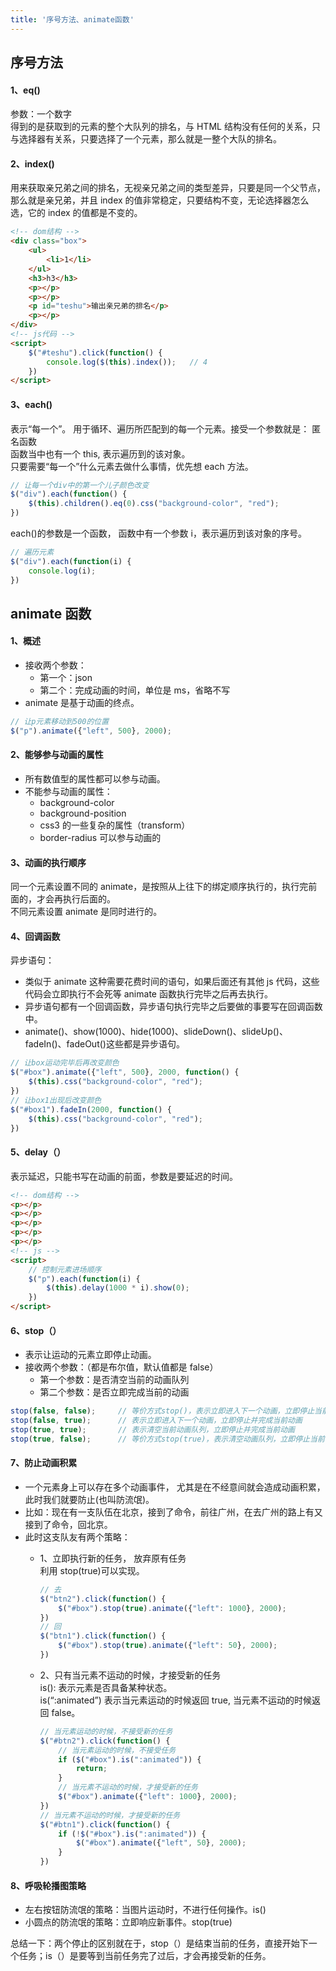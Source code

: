 ```yaml
---
title: '序号方法、animate函数'
---
```


## 序号方法

#### 1、eq()

参数：一个数字 <br>
得到的是获取到的元素的整个大队列的排名，与 HTML 结构没有任何的关系，只与选择器有关系，只要选择了一个元素，那么就是一整个大队的排名。

#### 2、index()

用来获取亲兄弟之间的排名，无视亲兄弟之间的类型差异，只要是同一个父节点，那么就是亲兄弟，并且 index 的值非常稳定，只要结构不变，无论选择器怎么选，它的 index 的值都是不变的。
```html
<!-- dom结构 -->
<div class="box">
    <ul>
        <li>1</li>
    </ul>
    <h3>h3</h3>
    <p></p>
    <p></p>
    <p id="teshu">输出亲兄弟的排名</p>
    <p></p>
</div>
<!-- js代码 -->
<script>
    $("#teshu").click(function() {
        console.log($(this).index());   // 4
    })
</script>
```

#### 3、each()

表示“每一个”。 用于循环、遍历所匹配到的每一个元素。接受一个参数就是： 匿名函数 <br>
函数当中也有一个 this, 表示遍历到的该对象。<br>
只要需要“每一个”什么元素去做什么事情，优先想 each 方法。
```js
// 让每一个div中的第一个儿子颜色改变
$("div").each(function() {
    $(this).children().eq(0).css("background-color", "red");
})
```
each()的参数是一个函数， 函数中有一个参数 i，表示遍历到该对象的序号。
```js
// 遍历元素
$("div").each(function(i) {
    console.log(i);
})
```

## animate 函数

#### 1、概述

- 接收两个参数：
    - 第一个：json
    - 第二个：完成动画的时间，单位是 ms，省略不写
- animate 是基于动画的终点。

```js
// 让p元素移动到500的位置
$("p").animate({"left", 500}, 2000);
```

#### 2、能够参与动画的属性

- 所有数值型的属性都可以参与动画。
- 不能参与动画的属性：
    - background-color
    - background-position
    - css3 的一些复杂的属性（transform）
    - border-radius 可以参与动画的

#### 3、动画的执行顺序

同一个元素设置不同的 animate，是按照从上往下的绑定顺序执行的，执行完前面的，才会再执行后面的。<br>
不同元素设置 animate 是同时进行的。

#### 4、回调函数

异步语句：
- 类似于 animate 这种需要花费时间的语句，如果后面还有其他 js 代码，这些代码会立即执行不会死等 animate 函数执行完毕之后再去执行。
- 异步语句都有一个回调函数，异步语句执行完毕之后要做的事要写在回调函数中。
- animate()、show(1000)、hide(1000)、slideDown()、slideUp()、fadeIn()、fadeOut()这些都是异步语句。

```js
// 让box运动完毕后再改变颜色
$("#box").animate({"left", 500}, 2000, function() {
    $(this).css("background-color", "red");
})
// 让box1出现后改变颜色
$("#box1").fadeIn(2000, function() {
    $(this).css("background-color", "red");
})
```

#### 5、delay（）

表示延迟，只能书写在动画的前面，参数是要延迟的时间。
```html
<!-- dom结构 -->
<p></p>
<p></p>
<p></p>
<p></p>
<p></p>
<!-- js -->
<script>
    // 控制元素进场顺序
    $("p").each(function(i) {
        $(this).delay(1000 * i).show(0);
    })
</script>
```

#### 6、stop（）

- 表示让运动的元素立即停止动画。
- 接收两个参数：（都是布尔值，默认值都是 false）
    - 第一个参数：是否清空当前的动画队列
    - 第二个参数：是否立即完成当前的动画

```js
stop(false, false);     // 等价方式stop()，表示立即进入下一个动画，立即停止当前动画
stop(false, true);      // 表示立即进入下一个动画，立即停止并完成当前动画
stop(true, true);       // 表示清空当前动画队列，立即停止并完成当前动画
stop(true, false);      // 等价方式stop(true)，表示清空动画队列，立即停止当前动画
```

#### 7、防止动画积累

- 一个元素身上可以存在多个动画事件， 尤其是在不经意间就会造成动画积累，此时我们就要防止(也叫防流氓)。
- 比如：现在有一支队伍在北京，接到了命令，前往广州，在去广州的路上有又接到了命令，回北京。
- 此时这支队友有两个策略：
    - 1、立即执行新的任务， 放弃原有任务 <br>
        利用 stop(true)可以实现。
        ```js
        // 去
        $("btn2").click(function() {
            $("#box").stop(true).animate({"left": 1000}, 2000);
        })
        // 回
        $("btn1").click(function() {
            $("#box").stop(true).animate({"left": 50}, 2000);
        })
        ```

    - 2、只有当元素不运动的时候，才接受新的任务 <br>
        is(): 表示元素是否具备某种状态。<br>
        is(“:animated”) 表示当元素运动的时候返回 true, 当元素不运动的时候返回 false。
        ```js
        // 当元素运动的时候，不接受新的任务
        $("#btn2").click(function() {
            // 当元素运动的时候，不接受任务
            if ($("#box").is(":animated")) {
                return;
            }
            // 当元素不运动的时候，才接受新的任务
            $("#box").animate({"left": 1000}, 2000);
        })
        // 当元素不运动的时候，才接受新的任务
        $("#btn1").click(function() {
            if (!$("#box").is(":animated")) {
                $("#box").animate({"left", 50}, 2000);
            }
        })
        ```

#### 8、呼吸轮播图策略

- 左右按钮防流氓的策略：当图片运动时，不进行任何操作。is()
- 小圆点的防流氓的策略：立即响应新事件。stop(true)

总结一下：两个停止的区别就在于，stop（）是结束当前的任务，直接开始下一个任务；is（）是要等到当前任务完了过后，才会再接受新的任务。

